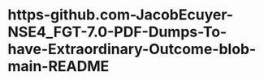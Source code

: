 # https-github.com-JacobEcuyer-NSE4_FGT-7.0-PDF-Dumps-To-have-Extraordinary-Outcome-blob-main-README